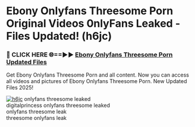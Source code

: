 # Ebony Onlyfans Threesome Porn Original Videos 0nlyFans Leaked - Files Updated! (h6jc)

<h3>🔴 CLICK HERE 🌐==►► <a href="https://tinyurl.com/x26r9saj" rel="nofollow">Ebony Onlyfans Threesome Porn Updated Files</a></h3>

Get Ebony Onlyfans Threesome Porn and all content. Now you can access all videos and pictures of Ebony Onlyfans Threesome Porn. New Updated Files 2025!

[![h6jc](https://i.imgur.com/LkgZPqh.gif)](https://tinyurl.com/x26r9saj)
onlyfans threesome leaked<br>
digitalprincess onlyfans threesome leaked<br>
onlyfans threesome leak<br>
threesome onlyfans leak